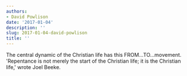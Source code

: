 ```yaml
---
authors:
- David Powlison
date: '2017-01-04'
description: ''
slug: 2017-01-04-david-powlison
title: ''
---
```

The central dynamic of the Christian life has this FROM…TO…movement. 'Repentance is not merely the start of the Christian life; it is the Christian life,' wrote Joel Beeke.



